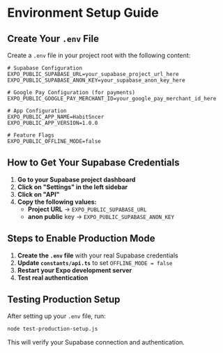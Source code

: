 # Environment Setup Guide

## Create Your `.env` File

Create a `.env` file in your project root with the following content:

```env
# Supabase Configuration
EXPO_PUBLIC_SUPABASE_URL=your_supabase_project_url_here
EXPO_PUBLIC_SUPABASE_ANON_KEY=your_supabase_anon_key_here

# Google Pay Configuration (for payments)
EXPO_PUBLIC_GOOGLE_PAY_MERCHANT_ID=your_google_pay_merchant_id_here

# App Configuration
EXPO_PUBLIC_APP_NAME=HabitSncer
EXPO_PUBLIC_APP_VERSION=1.0.0

# Feature Flags
EXPO_PUBLIC_OFFLINE_MODE=false
```

## How to Get Your Supabase Credentials

1. **Go to your Supabase project dashboard**
2. **Click on "Settings" in the left sidebar**
3. **Click on "API"**
4. **Copy the following values:**
   - **Project URL** → `EXPO_PUBLIC_SUPABASE_URL`
   - **anon public** key → `EXPO_PUBLIC_SUPABASE_ANON_KEY`

## Steps to Enable Production Mode

1. **Create the `.env` file** with your real Supabase credentials
2. **Update `constants/api.ts`** to set `OFFLINE_MODE = false`
3. **Restart your Expo development server**
4. **Test real authentication**

## Testing Production Setup

After setting up your `.env` file, run:

```bash
node test-production-setup.js
```

This will verify your Supabase connection and authentication.
